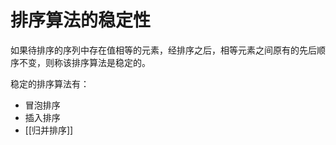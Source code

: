 # 排序算法的稳定性

如果待排序的序列中存在值相等的元素，经排序之后，相等元素之间原有的先后顺序不变，则称该排序算法是稳定的。

稳定的排序算法有：
- 冒泡排序
- 插入排序
- [[归并排序]]